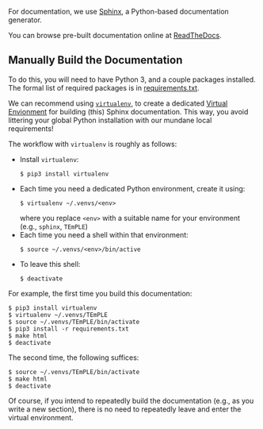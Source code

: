 For documentation, we use
[Sphinx](http://www.sphinx-doc.org/en/master/), a Python-based
documentation generator.

You can browse pre-built documentation online at
[ReadTheDocs](https://emerald-temple.readthedocs.io/en/latest/).

## Manually Build the Documentation

To do this, you will need to have Python 3, and a couple packages
installed. The formal list of required packages is in
[requirements.txt](requirements.txt).

We can recommend using
[`virtualenv`](https://virtualenv.pypa.io/en/stable/), to create a
dedicated [Virtual
Envionment](https://packaging.python.org/tutorials/installing-packages/#creating-virtual-environments)
for building (this) Sphinx documentation. This way, you avoid
littering your global Python installation with our mundane local
requirements!

The workflow with `virtualenv` is roughly as follows:

  * Install `virtualenv`:
    ```
    $ pip3 install virtualenv
    ```
  * Each time you need a dedicated Python environment, create it
    using:
    ```
    $ virtualenv ~/.venvs/<env>
    ```
    where you replace `<env>` with a suitable name for your
    environment (e.g., `sphinx`, `TEmPLE`)
  * Each time you need a shell within that environment:
    ```
    $ source ~/.venvs/<env>/bin/active
    ```
  * To leave this shell:
    ```
    $ deactivate
    ```

For example, the first time you build this documentation:

```
$ pip3 install virtualenv
$ virtualenv ~/.venvs/TEmPLE
$ source ~/.venvs/TEmPLE/bin/activate
$ pip3 install -r requirements.txt
$ make html
$ deactivate
```

The second time, the following suffices:

```
$ source ~/.venvs/TEmPLE/bin/activate
$ make html
$ deactivate
```

Of course, if you intend to repeatedly build the documentation (e.g.,
as you write a new section), there is no need to repeatedly leave and
enter the virtual environment.
